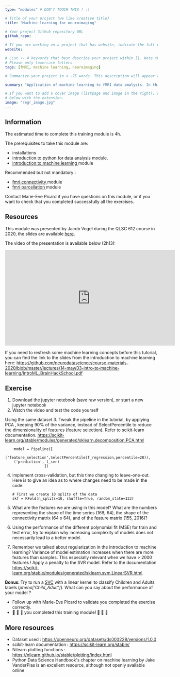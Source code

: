 ```yaml
---
type: "modules" # DON'T TOUCH THIS ! :)

# Title of your project (we like creative title)
title: "Machine learning for neuroimaging"

# Your project GitHub repository URL
github_repo:

# If you are working on a project that has website, indicate the full url including "https://" below or leave it empty.
website:

# List +- 4 keywords that best describe your project within []. Note that the project summary also involves a number of key words. Those are listed on top of the [github repository](https://github.com/PSY6983-2021/project_template), click `manage topics`.
# Please only lowercase letters
tags: [fMRI, machine learning, neuroimaging]

# Summarize your project in < ~75 words. This description will appear at the top of your page and on the list page with other projects..

summary: "Application of machine learning to fMRI data analysis. In this module, we will go over extracting features (X) and target (y), fitting the model to the data with cross-validation and tweaking our models."

# If you want to add a cover image (listpage and image in the right), add it to your directory and indicate the name
# below with the extension.
image: "regr_image.jpg"
---
```

<!-- This is an html comment and this won't appear in the rendered page. You are now editing the "content" area, the core of your description. Everything that you can do in markdown is allowed below. We added a couple of comments to guide your through documenting your progress. -->

## Information

The estimated time to complete this training module is 4h.

The prerequisites to take this module are:
 * installations
 * [introduction to python for data analysis](https://school.brainhackmtl.org/modules/python_data_analysis/) module.
 * [introduction to machine learning ](https://school.brainhackmtl.org/modules/machine_learning_basics/) module

Recommended but not mandatory : 
 * [fmri connectivity ](https://school.brainhackmtl.org/modules/fmri_connectivity/) module
 * [fmri parcellation ](https://school.brainhackmtl.org/modules/fmri_parcellation/) module

Contact Marie-Eve Picard if you have questions on this module, or if you want to check that you completed successfully all the exercises.


## Resources
This module was presented by Jacob Vogel during the QLSC 612 course in 2020, the slides are available [here](https://github.com/neurodatascience/course-materials-2020/blob/master/lectures/14-may/03-intro-to-machine-learning/ML_Regression_Tutorial.ipynb).

The video of the presentation is available below (2h13):
<iframe width="560" height="315" src="https://www.youtube.com/embed/2wj9OJjEDy0" title="YouTube video player" frameborder="0" allow="accelerometer; autoplay; clipboard-write; encrypted-media; gyroscope; picture-in-picture" allowfullscreen></iframe>

If you need to resfresh some machine learning concepts before this tutorial, you can find the link to the slides from the introduction to machine learning here: https://github.com/neurodatascience/course-materials-2020/blob/master/lectures/14-may/03-intro-to-machine-learning/IntroML_BrainHackSchool.pdf


## Exercise

1. Download the jupyter notebook (save raw version), or start a new jupyter notebook 
2. Watch the video and test the code yourself

Using the same dataset 
3. Tweak the pipeline in the tutorial, by applying PCA , keeping 90% of the variance, instead of SelectPercentile to reduce the dimensionality of features (feature selection). Refer to scikit-learn documentation. https://scikit-learn.org/stable/modules/generated/sklearn.decomposition.PCA.html

  
        model = Pipeline([
        ('feature_selection',SelectPercentile(f_regression,percentile=20)),
        ('prediction', l_svr)
                      ])


 4. Implement cross-validation, but this time changing to leave-one-out. Here is to give an idea as to where changes need to be made in the code.

        # First we create 10 splits of the data
        skf = KFold(n_splits=10, shuffle=True, random_state=123)

 5. What are the features we are using in this model? What are the numbers representing the shape of the time series (168, 64), the shape of the connectivity matrix (64 x 64), and of the feature matrix (155, 2016)?
      
 6. Using the performance of the different polynomial fit (MSE) for train and test error, try to explain why increasing complexity of models does not necessarily lead to a better model. 
 
 7. Remember we talked about regularization in the introduction to machine learning? Variance of model estimation increases when there are more features than samples. This especially relevant when we have > 2000 features ! Apply a penalty to the SVR model. Refer to the documentation https://scikit-learn.org/stable/modules/generated/sklearn.svm.LinearSVR.html.
 
**Bonus**: Try to run a [SVC](https://scikit-learn.org/stable/modules/generated/sklearn.svm.SVC.html) with a linear kernel to classify Children and Adults labels (*pheno['Child_Adult']*). What can you say about the performance of your model ?
 
 * Follow up with Marie-Eve Picard to validate you completed the exercise correctly.
 * :tada: :tada: :tada: you completed this training module! :tada: :tada: :tada:

## More resources

- Dataset used : https://openneuro.org/datasets/ds000228/versions/1.0.0
- scikit-learn documentation : https://scikit-learn.org/stable/
- Nilearn plotting functions : https://nilearn.github.io/stable/plotting/index.html
- Python Data Science Handbook's chapter on machine learning by Jake VanderPlas is an excellent resource, although not openly available online

